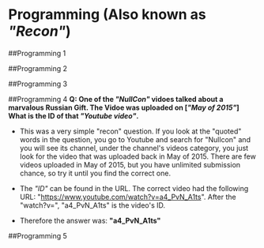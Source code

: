 # Programming (Also known as _"Recon"_)

##Programming 1

##Programming 2

##Programming 3

##Programming 4
**Q: One of the _"NullCon"_ vidoes talked about a marvalous Russian Gift. The Vidoe was uploaded on [_"May of 2015"_] What is the ID of that _"Youtube video"_.**

- This was a very simple "recon" question. If you look at the "quoted" words in the question, you go to Youtube and search for "Nullcon" and you will see its channel, under the channel's videos category, you just look for the video that was uploaded back in May of 2015. There are few videos uploaded in May of 2015, but you have unlimited submission chance, so try it until you find the correct one. 

- The _"ID"_ can be found in the URL. The correct video had the following URL: "https://www.youtube.com/watch?v=a4_PvN_A1ts". After the "watch?v=", "a4_PvN_A1ts" is the video's ID.

- Therefore the answer was: **"a4_PvN_A1ts"**

##Programming 5